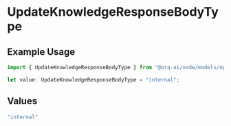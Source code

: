 # UpdateKnowledgeResponseBodyType

## Example Usage

```typescript
import { UpdateKnowledgeResponseBodyType } from "@orq-ai/node/models/operations";

let value: UpdateKnowledgeResponseBodyType = "internal";
```

## Values

```typescript
"internal"
```